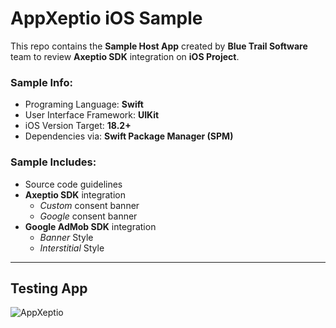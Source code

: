 
# AppXeptio iOS Sample

This repo contains the **Sample Host App** created by **Blue Trail Software** team to review **Axeptio SDK** integration on **iOS Project**.

### Sample Info:
- Programing Language: **Swift**
- User Interface Framework: **UIKit**
- iOS Version Target: **18.2+**
- Dependencies via: **Swift Package Manager (SPM)**

### Sample Includes:

- Source code guidelines
- **Axeptio SDK** integration
    - _Custom_ consent banner 
    - _Google_ consent banner
- **Google AdMob SDK** integration
    - _Banner_ Style
    - _Interstitial_ Style

--- 

## Testing App

![AppXeptio](https://github.com/user-attachments/assets/ea6441fe-67c5-4541-93db-aa19d79d94f7)
